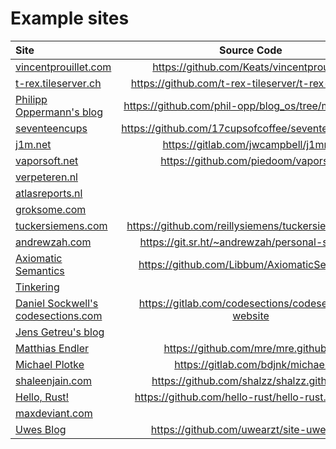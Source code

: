 # Example sites

| Site                                                               |                   Source Code                        |
|:-------------------------------------------------------------------|:----------------------------------------------------:|
| [vincentprouillet.com](https://www.vincentprouillet.com/)          | https://github.com/Keats/vincentprouillet/           |
| [t-rex.tileserver.ch](https://t-rex.tileserver.ch)                 | https://github.com/t-rex-tileserver/t-rex-website/   |
| [Philipp Oppermann's blog](https://os.phil-opp.com/)               | https://github.com/phil-opp/blog_os/tree/master/blog |
| [seventeencups](https://www.seventeencups.net)                     | https://github.com/17cupsofcoffee/seventeencups.net  |
| [j1m.net](https://j1m.net)                                         | https://gitlab.com/jwcampbell/j1mnet                 |
| [vaporsoft.net](http://vaporsoft.net)                              | https://github.com/piedoom/vaporsoft                 |
| [verpeteren.nl](http://www.verpeteren.nl)                          |                                                      |
| [atlasreports.nl](http://www.atlasreports.nl)                      |                                                      |
| [groksome.com](http://www.groksome.com)                            |                                                      |
| [tuckersiemens.com](https://tuckersiemens.com)                     | https://github.com/reillysiemens/tuckersiemens.com   |
| [andrewzah.com](https://andrewzah.com)                             | https://git.sr.ht/~andrewzah/personal-site/tree      |
| [Axiomatic Semantics](https://axiomatic.neophilus.net)             | https://github.com/Libbum/AxiomaticSemantics         |
| [Tinkering](https://tinkering.xyz)                                 |                                                      |
| [Daniel Sockwell's codesections.com](https://www.codesections.com) | https://gitlab.com/codesections/codesections-website |
| [Jens Getreu's blog](https://blog.getreu.net)                      |                                                      |
| [Matthias Endler](https://matthias-endler.de)                      | https://github.com/mre/mre.github.io                 |
| [Michael Plotke](https://michael.plotke.me)                        | https://gitlab.com/bdjnk/michael                     |
| [shaleenjain.com](https://shaleenjain.com)                         | https://github.com/shalzz/shalzz.github.io           |
| [Hello, Rust!](https://hello-rust.show)                            | https://github.com/hello-rust/hello-rust.github.io   |
| [maxdeviant.com](https://maxdeviant.com/)                          |                                                      |
| [Uwes Blog](https://uwe-arzt.de)                                   | https://github.com/uwearzt/site-uwe-arzt             |
